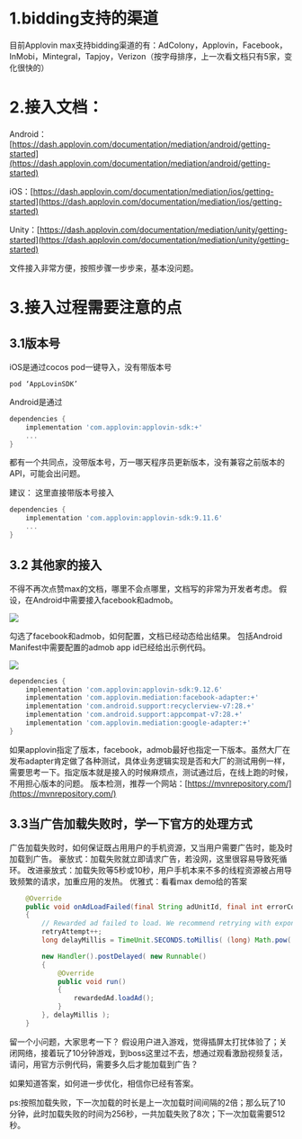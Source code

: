 
# 1.bidding支持的渠道

目前Applovin max支持bidding渠道的有：AdColony，Applovin，Facebook，InMobi，Mintegral，Tapjoy，Verizon（按字母排序，上一次看文档只有5家，变化很快的）

# 2.接入文档：

Android：[https://dash.applovin.com/documentation/mediation/android/getting-started](https://dash.applovin.com/documentation/mediation/android/getting-started)


iOS：[https://dash.applovin.com/documentation/mediation/ios/getting-started](https://dash.applovin.com/documentation/mediation/ios/getting-started)

Unity：[https://dash.applovin.com/documentation/mediation/unity/getting-started](https://dash.applovin.com/documentation/mediation/unity/getting-started)

文件接入非常方便，按照步骤一步步来，基本没问题。

# 3.接入过程需要注意的点
## 3.1版本号

iOS是通过cocos pod一键导入，没有带版本号
```
pod ‘AppLovinSDK’
```
Android是通过
```gradle
dependencies {
    implementation 'com.applovin:applovin-sdk:+'
    ...
}
```
都有一个共同点，没带版本号，万一哪天程序员更新版本，没有兼容之前版本的API，可能会出问题。

建议：
这里直接带版本号接入
```gradle
dependencies {
    implementation 'com.applovin:applovin-sdk:9.11.6'
    ...
}
```

## 3.2 其他家的接入

不得不再次点赞max的文档，哪里不会点哪里，文档写的非常为开发者考虑。
假设，在Android中需要接入facebook和admob。

![](https://github.com/fableyjg/FableSay/blob/master/pic/applovin%20max%20gradle%20fb%20admob.png)

勾选了facebook和admob，如何配置，文档已经动态给出结果。
包括Android Manifest中需要配置的admob app id已经给出示例代码。

![](https://github.com/fableyjg/FableSay/blob/master/pic/applovin%20max%20admob%20appid.png)

``` gradle
dependencies {
    implementation 'com.applovin:applovin-sdk:9.12.6'
    implementation 'com.applovin.mediation:facebook-adapter:+'
    implementation 'com.android.support:recyclerview-v7:28.+'
    implementation 'com.android.support:appcompat-v7:28.+'
    implementation 'com.applovin.mediation:google-adapter:+'
}
```
如果applovin指定了版本，facebook，admob最好也指定一下版本。虽然大厂在发布adapter肯定做了各种测试，具体业务逻辑实现是否和大厂的测试用例一样，需要思考一下。指定版本就是接入的时候麻烦点，测试通过后，在线上跑的时候，不用担心版本的问题。
版本检测，推荐一个网站：[https://mvnrepository.com/](https://mvnrepository.com/)

## 3.3当广告加载失败时，学一下官方的处理方式

广告加载失败时，如何保证既占用用户的手机资源，又当用户需要广告时，能及时加载到广告。
豪放式：加载失败就立即请求广告，若没网，这里很容易导致死循环。
改进豪放式：加载失败等5秒或10秒，用户手机本来不多的线程资源被占用导致频繁的请求，加重应用的发热。
优雅式：看看max demo给的答案
```java
    @Override
    public void onAdLoadFailed(final String adUnitId, final int errorCode)
    {
        // Rewarded ad failed to load. We recommend retrying with exponentially higher delays.
        retryAttempt++;
        long delayMillis = TimeUnit.SECONDS.toMillis( (long) Math.pow( 2, retryAttempt ) );

        new Handler().postDelayed( new Runnable()
        {
            @Override
            public void run()
            {
                rewardedAd.loadAd();
            }
        }, delayMillis );
    }
```

留一个小问题，大家思考一下？
假设用户进入游戏，觉得插屏太打扰体验了；关闭网络，接着玩了10分钟游戏，到boss这里过不去，想通过观看激励视频复活，请问，用官方示例代码，需要多久后才能加载到广告？

如果知道答案，如何进一步优化，相信你已经有答案。

ps:按照加载失败，下一次加载的时长是上一次加载时间间隔的2倍；那么玩了10分钟，此时加载失败的时间为256秒，一共加载失败了8次；下一次加载需要512秒。
